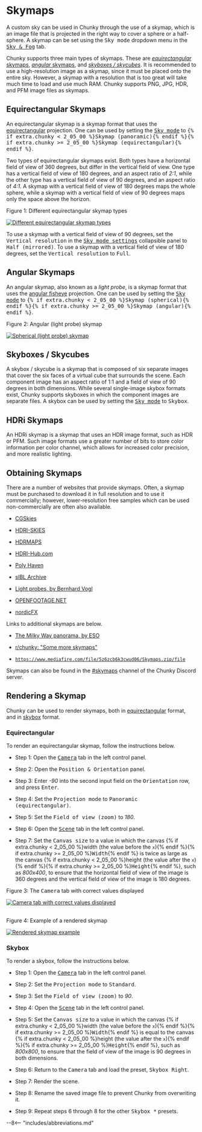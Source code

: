 # Skymaps

A custom sky can be used in Chunky through the use of a skymap, which is an image file that is projected in the right way to cover a sphere or a half-sphere. A skymap can be set using the <samp>Sky mode</samp> dropdown menu in the [<samp>Sky & Fog</samp>](../../reference/user_interface/chunky/render_controls/sky_and_fog#sky-mode-settings) tab.

Chunky supports three main types of skymaps. These are [*equirectangular* skymaps](#equirectangular-skymaps), [*angular* skymaps](#angular-skymaps), and [*skyboxes / skycubes*](#skyboxes-skycubes). It is recommended to use a high-resolution image as a skymap, since it must be placed onto the entire sky. However, a skymap with a resolution that is too great will take much time to load and use much RAM. Chunky supports PNG, JPG, HDR, and PFM image files as skymaps.

## Equirectangular Skymaps

An equirectangular skymap is a skymap format that uses the <a href="https://wiki.panotools.org/Equirectangular_Projection" target="_blank">equirectangular</a> projection. One can be used by setting the [<samp>Sky mode</samp>](../../reference/user_interface/chunky/render_controls/sky_and_fog#sky-mode-settings) to <samp>{% if extra.chunky < 2_05_00 %}Skymap (panoramic){% endif %}{% if extra.chunky >= 2_05_00 %}Skymap (equirectangular){% endif %}</samp>.

Two types of equirectangular skymaps exist. Both types have a horizontal field of view of 360 degrees, but differ in the vertical field of view. One type has a vertical field of view of 180 degrees, and an aspect ratio of *2:1*, while the other type has a vertical field of view of 90 degrees, and an aspect ratio of *4:1*. A skymap with a vertical field of view of 180 degrees maps the whole sphere, while a skymap with a vertical field of view of 90 degrees maps only the space above the horizon.

<div class="figure" id="figure-1">
  <p class="figure">Figure 1: Different equirectangular skymap types</p>
  <div class="figureimgcontainer">
    <a href="../../img/user_guides/skymaps/skymap_vertical_resolution.png">
      <img class="figure" src="../../img/user_guides/skymaps/skymap_vertical_resolution.png" alt="Different equirectangular skymap types">
    </a>
  </div>
</div>

To use a skymap with a vertical field of view of 90 degrees, set the <samp>Vertical resolution</samp> in the [<samp>Sky mode settings</samp>](../../reference/user_interface/chunky/render_controls/sky_and_fog#sky-mode-settings) collapsible panel to <samp>Half (mirrored)</samp>. To use a skymap with a vertical field of view of 180 degrees, set the <samp>Vertical resolution</samp> to <samp>Full</samp>.

## Angular Skymaps

An angular skymap, also known as a *light probe*, is a skymap format that uses the <a href="http://www.paulbourke.net/dome/fisheye/" target="_blank">angular fisheye</a> projection. One can be used by setting the [<samp>Sky mode</samp>](../../reference/user_interface/chunky/render_controls/sky_and_fog#sky-mode-settings) to <samp>{% if extra.chunky < 2_05_00 %}Skymap (spherical){% endif %}{% if extra.chunky >= 2_05_00 %}Skymap (angular){% endif %}</samp>.

<div class="figure" id="figure-2">
  <p class="figure">Figure 2: Angular (light probe) skymap</p>
  <div class="figureimgcontainer">
    <a href="../../img/user_guides/skymaps/light_probe.jpg">
      <img class="figure" src="../../img/user_guides/skymaps/light_probe.jpg" alt="Spherical (light probe) skymap">
    </a>
  </div>
</div>

## Skyboxes / Skycubes

A skybox / skycube is a skymap that is composed of six separate images that cover the six faces of a virtual cube that surrounds the scene. Each component image has an aspect ratio of 1:1 and a field of view of 90 degrees in both dimensions. While several single-image skybox formats exist, Chunky supports skyboxes in which the component images are separate files. A skybox can be used by setting the [<samp>Sky mode</samp>](../../reference/user_interface/chunky/render_controls/sky_and_fog#sky-mode-settings) to <samp>Skybox</samp>.

## HDRi Skymaps

An HDRi skymap is a skymap that uses an HDR image format, such as HDR or PFM. Such image formats use a greater number of bits to store color information per color channel, which allows for increased color precision, and more realistic lighting.

## Obtaining Skymaps

There are a number of websites that provide skymaps. Often, a skymap must be purchased to download it in full resolution and to use it commercially; however, lower-resolution free samples which can be used non-commercially are often also available.

- <a href="https://cgskies.com/" target="_blank">CGSkies</a>

- <a href="https://hdri-skies.com/hdri-skies/" target="_blank">HDRI-SKIES</a>

- <a href="https://hdrmaps.com/hdri-skies/" target="_blank">HDRMAPS</a>

- <a href="https://www.hdri-hub.com/hdrishop/hdri" target="_blank">HDRI-Hub.com</a>

- <a href="https://polyhaven.com/hdris/skies" target="_blank">Poly Haven</a>

- <a href="http://hdrlabs.com/sibl/archive.html" target="_blank">sIBL Archive</a>

- <a href="http://dativ.at/lightprobes/" target="_blank">Light probes, by Bernhard Vogl</a>

- <a href="https://www.openfootage.net/category/high-dynamic-range-panorama/" target="_blank">OPENFOOTAGE.NET</a>

- <a href="http://www.nordicfx.net/?works=hdri" target="_blank">nordicFX</a>

Links to additional skymaps are below.

- <a href="https://www.eso.org/public/images/eso0932a/" target="_blank">The Milky Way panorama, by ESO</a>

- <a href="https://www.reddit.com/r/chunky/comments/17ts4b/some_more_skymaps/" target="_blank">r/chunky: "Some more skymaps"</a>

- <a href="https://www.mediafire.com/file/5z6zcb6k3cwud06/Skymaps.zip/file" target="_blank">`https://www.mediafire.com/file/5z6zcb6k3cwud06/Skymaps.zip/file`</a>

Skymaps can also be found in the <a href="https://discord.gg/zKnCf6t9Pu" target="_blank">#skymaps</a> channel of the Chunky Discord server.

## Rendering a Skymap

Chunky can be used to render skymaps, both in [equirectangular](#equirectangular-skymaps) format, and in [skybox](#skyboxes-skycubes) format.

### Equirectangular

To render an equirectangular skymap, follow the instructions below.

- Step 1: Open the [<samp>Camera</samp>](../../reference/user_interface/chunky/render_controls/camera) tab in the left control panel.

- Step 2: Open the <samp>Position & Orientation</samp> panel.

- Step 3: Enter *-90* into the second input field on the <samp>Orientation</samp> row, and press <kbd>Enter</kbd>.

- Step 4: Set the <samp>Projection mode</samp> to <samp>Panoramic (equirectangular)</samp>.

- Step 5: Set the <samp>Field of view (zoom)</samp> to *180*.

- Step 6: Open the [<samp>Scene</samp>](../../reference/user_interface/chunky/render_controls/scene) tab in the left control panel.

- Step 7: Set the <samp>Canvas size</samp> to a value in which the canvas {% if extra.chunky < 2_05_00 %}width (the value before the `x`){% endif %}{% if extra.chunky >= 2_05_00 %}<samp>Width</samp>{% endif %} is twice as large as the canvas {% if extra.chunky < 2_05_00 %}height (the value after the `x`){% endif %}{% if extra.chunky >= 2_05_00 %}<samp>Height</samp>{% endif %}, such as *800x400*, to ensure that the horizontal field of view of the image is 360 degrees and the vertical field of view of the image is 180 degrees.

<div class="figure" id="figure-3">
  <p class="figure">Figure 3: The <samp>Camera</samp> tab with correct values displayed</p>
  <div class="figureimgcontainer">
    <a href="../../img/user_guides/skymaps/skymap_camera_tab.png">
      <img class="figure" src="../../img/user_guides/skymaps/skymap_camera_tab.png" alt="Camera tab with correct values displayed">
    </a>
  </div>
</div>
<br>

<div class="figure" id="figure-4">
  <p class="figure">Figure 4: Example of a rendered skymap</p>
  <div class="figureimgcontainer">
    <a href="../../img/user_guides/skymaps/skymap_render.png">
      <img class="figure" src="../../img/user_guides/skymaps/skymap_render.png" alt="Rendered skymap example">
    </a>
  </div>
</div>

### Skybox

To render a skybox, follow the instructions below.

- Step 1: Open the [<samp>Camera</samp>](../../reference/user_interface/chunky/render_controls/camera) tab in the left control panel.

- Step 2: Set the <samp>Projection mode</samp> to <samp>Standard</samp>.

- Step 3: Set the <samp>Field of view (zoom)</samp> to *90*.

- Step 4: Open the [<samp>Scene</samp>](../../reference/user_interface/chunky/render_controls/scene) tab in the left control panel.

- Step 5: Set the <samp>Canvas size</samp> to a value in which the canvas {% if extra.chunky < 2_05_00 %}width (the value before the `x`){% endif %}{% if extra.chunky >= 2_05_00 %}<samp>Width</samp>{% endif %} is equal to the canvas {% if extra.chunky < 2_05_00 %}height (the value after the `x`){% endif %}{% if extra.chunky >= 2_05_00 %}<samp>Height</samp>{% endif %}, such as *800x800*, to ensure that the field of view of the image is 90 degrees in both dimensions.

- Step 6: Return to the <samp>Camera</samp> tab and load the preset, <samp>Skybox Right</samp>.

- Step 7: Render the scene.

- Step 8: Rename the saved image file to prevent Chunky from overwriting it.

- Step 9: Repeat steps 6 through 8 for the other <samp>Skybox *</samp> presets.

--8<-- "includes/abbreviations.md"
